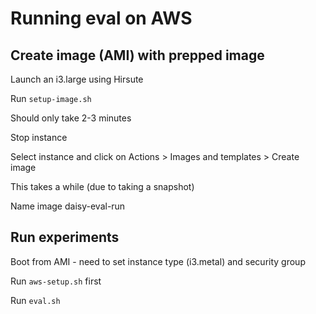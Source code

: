 # Running eval on AWS

## Create image (AMI) with prepped image

Launch an i3.large using Hirsute

Run `setup-image.sh`

Should only take 2-3 minutes

Stop instance

Select instance and click on Actions > Images and templates > Create image

This takes a while (due to taking a snapshot)

Name image daisy-eval-run

## Run experiments

Boot from AMI - need to set instance type (i3.metal) and security group

Run `aws-setup.sh` first

Run `eval.sh`
